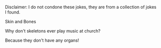 Disclaimer: I do not condone these jokes, they are from a collection of jokes I found.

Skin and Bones

Why don't skeletons ever play music at church?

Because they don't have any organs!

